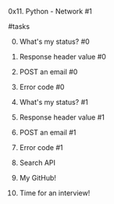 0x11. Python - Network #1

#tasks

0. What's my status? #0

1. Response header value #0

2. POST an email #0

3. Error code #0

4. What's my status? #1

5. Response header value #1

6. POST an email #1

7. Error code #1

8. Search API

9. My GitHub!

10. Time for an interview!
